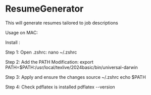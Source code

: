 # ResumeGenerator

This will generate resumes tailored to job descriptions

Usage on MAC:

Install :

Step 1: Open .zshrc:
nano ~/.zshrc

Step 2: Add the PATH Modification:
export PATH=$PATH:/usr/local/texlive/2024basic/bin/universal-darwin

Step 3: Apply and ensure the changes
source ~/.zshrc
echo $PATH

Step 4: Check pdflatex is installed
pdflatex --version

